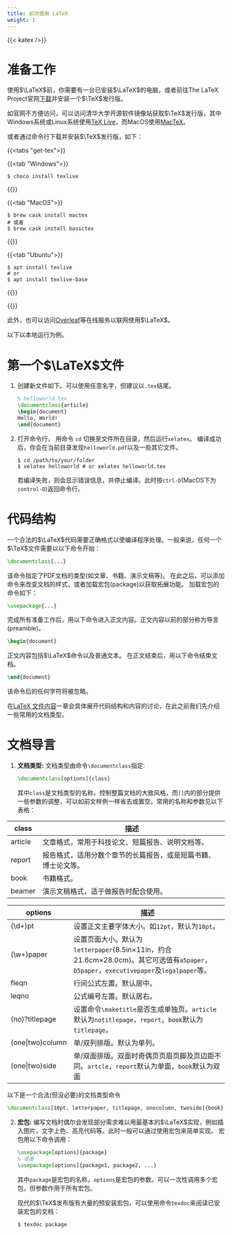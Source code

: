 ```yaml
---
title: 初次使用 LaTeX
weight: 1
---
```

{{< katex />}}

# 准备工作

使用$\LaTeX$前，你需要有一台已安装$\LaTeX$的电脑，或者前往The LaTeX Project官网[下载](https://www.latex-project.org/get/)并安装一个$\TeX$发行版。

如官网不方便访问，可以访问清华大学开源软件镜像站获取$\TeX$发行版，其中Windows系统或Linux系统使用[TeX Live](https://mirrors.tuna.tsinghua.edu.cn/CTAN/systems/texlive/Images/)，而MacOS使用[MacTeX](https://mirrors.tuna.tsinghua.edu.cn/CTAN/systems/mac/mactex/)。

或者通过命令行下载并安装$\TeX$发行版，如下：

{{<tabs "get-tex">}}

{{<tab "Windows">}}
```console
$ choco install texlive
```
{{</tab>}}

{{<tab "MacOS">}}
```console
$ brew cask install mactex
# 或者
$ brew cask install basictex
```
{{</tab>}}

{{<tab "Ubuntu">}}
```console
$ apt install texlive
# or
$ apt install texlive-base
```
{{</tab>}}

{{</tabs>}}

此外，也可以访问[Overleaf](https://www.overleaf.com)等在线服务以联网使用$\LaTeX$。

以下以本地运行为例。

# 第一个$\LaTeX$文件

1.	创建新文件如下。可以使用任意名字，但建议以`.tex`结尾。 

	```latex
	% helloworld.tex
	\documentclass{article}
	\begin{document}
	Hello, World!
	\end{document}
	```

2.	打开命令行， 用命令 `cd` 切换至文件所在目录，然后运行`xelatex`。 
	编译成功后，你会在当前目录发现`helloworld.pdf`以及一些其它文件。

	```shell
	$ cd /path/to/your/folder
	$ xelatex helloworld # or xelatex helloworld.tex
	```

	若编译失败，则会显示错误信息，并停止编译。此时按`ctrl-D`(MacOS下为`control-D`)返回命令行。

# 代码结构

一个合法的$\LaTeX$代码需要正确格式以使编译程序处理。一般来说，任何一个$\TeX$文件需要以以下命令开始：

```latex
\documentclass{...}
```

该命令指定了PDF文档的类型(如文章、书籍、演示文稿等)。
在此之后，可以添加命令来改变文档的样式，或者加载宏包(package)以获取拓展功能。
加载宏包的命令如下：

```latex
\usepackage{...}
```

完成所有准备工作后，用以下命令进入正文内容。正文内容以前的部分称为导言(preamble)。

```latex
\begin{document}
```

正文内容包括$\LaTeX$命令以及普通文本。
在正文结束后，用以下命令结束文档。

```latex
\end{document}
```

该命令后的任何字符将被忽略。

在[LaTeX 文件内容](../latex-file-content)一章会具体展开代码结构和内容的讨论，在此之前我们先介绍一些常用的文档类型。

# 文档导言

1.	**文档类型:** 
	文档类型由命令`\documentclass`指定:
	```latex
	\documentclass[options]{class}
	```
	其中`class`是文档类型的名称，控制整篇文档的大致风格，而`[]`内的部分提供一些参数的调整，可以如前文样例一样省去或置空。常用的名称和参数见以下表格：

  | **class** | **描述**                                                       |
  | --------- | -------------------------------------------------------------- |
  | article   | 文章格式，常用于科技论文、短篇报告、说明文档等。               |
  | report    | 报告格式，适用分数个章节的长篇报告，或是短篇书籍、博士论文等。 |
  | book      | 书籍格式。                                                     |
  | beamer    | 演示文稿格式，适于做报告时配合使用。                           |


  | **options**        | **描述**                                                                                                                                             |
  | ------------------ | ---------------------------------------------------------------------------------------------------------------------------------------------------- |
  | \(\\d\+\)pt        | 设置正文主要字体大小。如`12pt`，默认为`10pt`。                                                                                                       |
  | \(\\w\+\)paper     | 设置页面大小。默认为`letterpaper`(8.5in$\times$11in，约合21.6cm$\times$28.0cm)。其它可选值有`a5paper`，`b5paper`，`executivepaper`及`legalpaper`等。 |
  | fleqn              | 行间公式左置。默认居中。                                                                                                                             |
  | leqno              | 公式编号左置。默认居右。                                                                                                                             |
  | \(no\)?titlepage   | 设置命令`\maketitle`是否生成单独页。`article`默认为`notitlepage`，`report`，`book`默认为`titlepage`。                                                |
  | \(one\|two\)column | 单/双列排版。默认为单列。                                                                                                                            |
  | \(one\|two\)side   | 单/双面排版。双面时奇偶页页眉页脚及页边距不同。`artcle`，`report`默认为单面，`book`默认为双面                                                        |

以下是一个合法(但没必要)的文档类型命令

```latex
\documentclass[10pt, letterpaper, titlepage, onecolumn, twoside]{book}
```

2.	**宏包:** 编写文档时偶尔会发现部分需求难以用最基本的$\LaTeX$实现，例如插入图片，文字上色、高亮代码等。此时一般可以通过使用宏包来简单实现。
	宏包用以下命令调用：

	```latex
	\usepackage[options]{package}
	% 或者
	\usepackage[options]{package1, package2, ...}
	```

	其中`package`是宏包的名称，`options`是宏包的参数。可以一次性调用多个宏包，但参数作用于所有宏包。

	现代的$\TeX$发布版有大量的预安装宏包，可以使用命令`texdoc`来阅读已安装宏包的文档：

	```bash
	$ texdoc package
	```